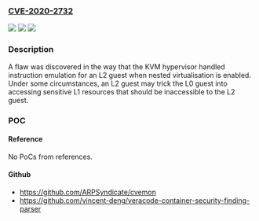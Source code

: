 ### [CVE-2020-2732](https://cve.mitre.org/cgi-bin/cvename.cgi?name=CVE-2020-2732)
![](https://img.shields.io/static/v1?label=Product&message=Oracle%20Linux&color=blue)
![](https://img.shields.io/static/v1?label=Version&message=%3D%207%20&color=brighgreen)
![](https://img.shields.io/static/v1?label=Vulnerability&message=Difficult%20to%20exploit%20vulnerability%20allows%20low%20privileged%20attacker%20with%20network%20access%20via%20multiple%20protocols%20to%20compromise%20Linux%20server.%20%20Successful%20attacks%20of%20this%20vulnerability%20can%20result%20in%20authorized%20ability%20to%20cause%20a%20hang%20or%20frequently%20repeatable%20crash%20(complete%20DOS)%20of%20Linux%20Server.&color=brighgreen)

### Description

A flaw was discovered in the way that the KVM hypervisor handled instruction emulation for an L2 guest when nested virtualisation is enabled. Under some circumstances, an L2 guest may trick the L0 guest into accessing sensitive L1 resources that should be inaccessible to the L2 guest.

### POC

#### Reference
No PoCs from references.

#### Github
- https://github.com/ARPSyndicate/cvemon
- https://github.com/vincent-deng/veracode-container-security-finding-parser

